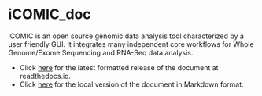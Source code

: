 # iCOMIC_doc
iCOMIC is an open source genomic data analysis tool characterized by a user friendly GUI. It integrates many independent core workflows for Whole Genome/Exome Sequencing and RNA-Seq data analysis.

  * Click [here](http://icomic_test.readthedocs.io/) for the latest formatted release of the document at readthedocs.io.
  * Click [here](docs/README.md) for the local version of the document in Markdown format.
